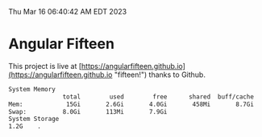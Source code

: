 Thu Mar 16 06:40:42 AM EDT 2023

# Angular Fifteen


This project is live at [https://angularfifteen.github.io](https://angularfifteen.github.io "fifteen!") thanks to Github.

```bash
System Memory
               total        used        free      shared  buff/cache   available
Mem:            15Gi       2.6Gi       4.0Gi       458Mi       8.7Gi        11Gi
Swap:          8.0Gi       113Mi       7.9Gi
System Storage
1.2G	.
```
